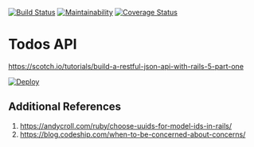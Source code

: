[![Build Status](https://travis-ci.org/vincetse/todos-api.svg?branch=master)](https://travis-ci.org/vincetse/todos-api)
[![Maintainability](https://api.codeclimate.com/v1/badges/e5bd3dcdec3472627aab/maintainability)](https://codeclimate.com/github/vincetse/todos-api/maintainability)
[![Coverage Status](https://coveralls.io/repos/github/vincetse/todos-api/badge.svg?branch=master)](https://coveralls.io/github/vincetse/todos-api?branch=master)

# Todos API

https://scotch.io/tutorials/build-a-restful-json-api-with-rails-5-part-one

[![Deploy](https://www.herokucdn.com/deploy/button.svg)](https://heroku.com/deploy)

## Additional References

1. https://andycroll.com/ruby/choose-uuids-for-model-ids-in-rails/
1. https://blog.codeship.com/when-to-be-concerned-about-concerns/
